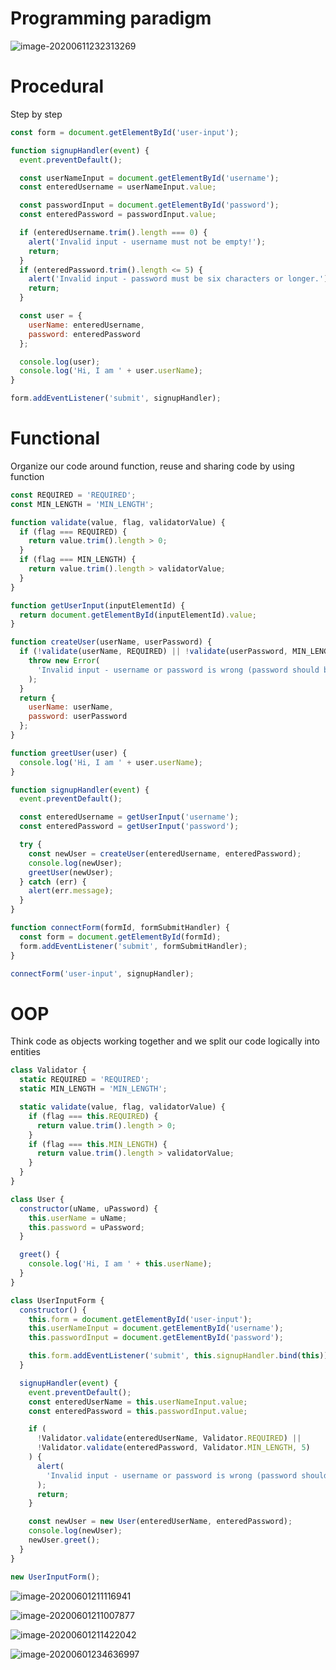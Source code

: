 # Programming paradigm

![image-20200611232313269](assets/JS_Programming_Paradigm/image-20200611232313269.png)

# Procedural

Step by step

```js
const form = document.getElementById('user-input');

function signupHandler(event) {
  event.preventDefault();

  const userNameInput = document.getElementById('username');
  const enteredUsername = userNameInput.value;

  const passwordInput = document.getElementById('password');
  const enteredPassword = passwordInput.value;

  if (enteredUsername.trim().length === 0) {
    alert('Invalid input - username must not be empty!');
    return;
  }
  if (enteredPassword.trim().length <= 5) {
    alert('Invalid input - password must be six characters or longer.');
    return;
  }

  const user = {
    userName: enteredUsername,
    password: enteredPassword
  };

  console.log(user);
  console.log('Hi, I am ' + user.userName);
}

form.addEventListener('submit', signupHandler);

```

# Functional

Organize our code around function, reuse and sharing code by using function

```js
const REQUIRED = 'REQUIRED';
const MIN_LENGTH = 'MIN_LENGTH';

function validate(value, flag, validatorValue) {
  if (flag === REQUIRED) {
    return value.trim().length > 0;
  }
  if (flag === MIN_LENGTH) {
    return value.trim().length > validatorValue;
  }
}

function getUserInput(inputElementId) {
  return document.getElementById(inputElementId).value;
}

function createUser(userName, userPassword) {
  if (!validate(userName, REQUIRED) || !validate(userPassword, MIN_LENGTH, 5)) {
    throw new Error(
      'Invalid input - username or password is wrong (password should be at least six characters).'
    );
  }
  return {
    userName: userName,
    password: userPassword
  };
}

function greetUser(user) {
  console.log('Hi, I am ' + user.userName);
}

function signupHandler(event) {
  event.preventDefault();

  const enteredUsername = getUserInput('username');
  const enteredPassword = getUserInput('password');

  try {
    const newUser = createUser(enteredUsername, enteredPassword);
    console.log(newUser);
    greetUser(newUser);
  } catch (err) {
    alert(err.message);
  }
}

function connectForm(formId, formSubmitHandler) {
  const form = document.getElementById(formId);
  form.addEventListener('submit', formSubmitHandler);
}

connectForm('user-input', signupHandler);

```

# OOP

Think code as objects working together and we split our code logically into entities

```js
class Validator {
  static REQUIRED = 'REQUIRED';
  static MIN_LENGTH = 'MIN_LENGTH';

  static validate(value, flag, validatorValue) {
    if (flag === this.REQUIRED) {
      return value.trim().length > 0;
    }
    if (flag === this.MIN_LENGTH) {
      return value.trim().length > validatorValue;
    }
  }
}

class User {
  constructor(uName, uPassword) {
    this.userName = uName;
    this.password = uPassword;
  }

  greet() {
    console.log('Hi, I am ' + this.userName);
  }
}

class UserInputForm {
  constructor() {
    this.form = document.getElementById('user-input');
    this.userNameInput = document.getElementById('username');
    this.passwordInput = document.getElementById('password');

    this.form.addEventListener('submit', this.signupHandler.bind(this));
  }

  signupHandler(event) {
    event.preventDefault();
    const enteredUserName = this.userNameInput.value;
    const enteredPassword = this.passwordInput.value;

    if (
      !Validator.validate(enteredUserName, Validator.REQUIRED) ||
      !Validator.validate(enteredPassword, Validator.MIN_LENGTH, 5)
    ) {
      alert(
        'Invalid input - username or password is wrong (password should be at least six characters).'
      );
      return;
    }

    const newUser = new User(enteredUserName, enteredPassword);
    console.log(newUser);
    newUser.greet();
  }
}

new UserInputForm();
```

![image-20200601211116941](assets/JS_Programming_Paradigm/image-20200601211116941.png)

![image-20200601211007877](assets/JS_Programming_Paradigm/image-20200601211007877.png)

![image-20200601211422042](assets/JS_Programming_Paradigm/image-20200601211422042.png)

![image-20200601234636997](assets/JS_Programming_Paradigm/image-20200601234636997.png)

